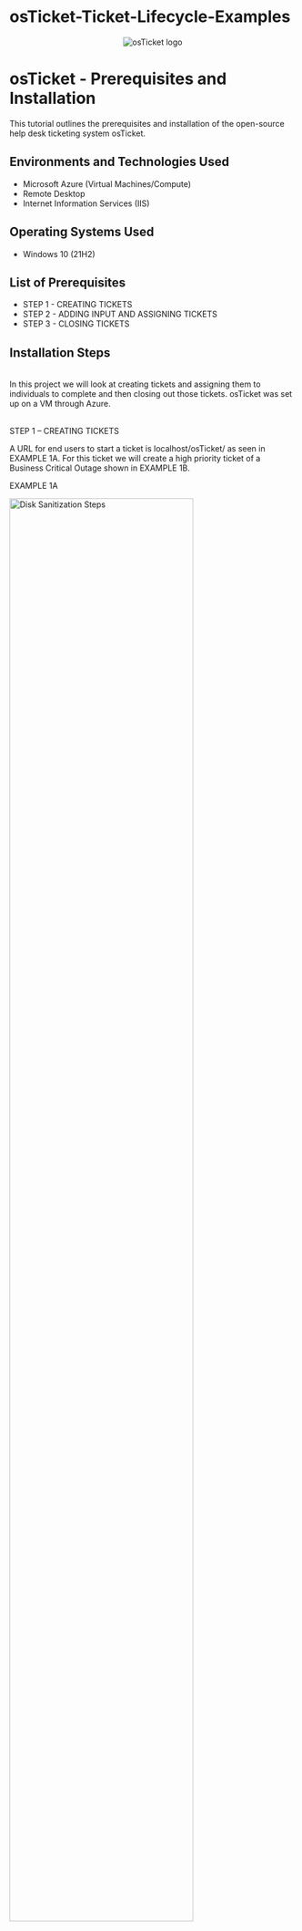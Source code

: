 # osTicket-Ticket-Lifecycle-Examples
<p align="center">
<img src="https://i.imgur.com/Clzj7Xs.png" alt="osTicket logo"/>
</p>

<h1>osTicket - Prerequisites and Installation</h1>
This tutorial outlines the prerequisites and installation of the open-source help desk ticketing system osTicket.<br />

<h2>Environments and Technologies Used</h2>

- Microsoft Azure (Virtual Machines/Compute)
- Remote Desktop
- Internet Information Services (IIS)

<h2>Operating Systems Used </h2>

- Windows 10</b> (21H2)

<h2>List of Prerequisites</h2>

- STEP 1 - CREATING TICKETS
- STEP 2 - ADDING INPUT AND ASSIGNING TICKETS
- STEP 3 - CLOSING TICKETS

<h2>Installation Steps</h2>
</p>
<p>
<br />
In this project we will look at creating tickets and assigning them to individuals to complete and then closing out those tickets. osTicket was set up on a VM through Azure.
</p>
<p>
<br />
STEP 1 – CREATING TICKETS
<p>
A URL for end users to start a ticket is localhost/osTicket/ as seen in EXAMPLE 1A. For this ticket we will create a high priority ticket of a Business Critical Outage shown in EXAMPLE 1B.
<p>
EXAMPLE 1A
<p>
<img src="https://i.imgur.com/FrdYxRE.png" height="80%" width="80%" alt="Disk Sanitization Steps"/>
</p>
<p>
<br />
</p>
EXAMPLE 1B
<img src="https://i.imgur.com/zBd1eoD.png" height="80%" width="80%" alt="Disk Sanitization Steps"/>
</p>
<p>
<br />
Additionally, two other tickets were created for this project. One was a general inquiry from Matt Hershey and another System Issues logging into Adobe by Heidi Sanders, see EXAMPLE 1C.
</p>
<br />
EXAMPLE 1C
<img src="https://i.imgur.com/xBBZHqL.png" height="80%" width="80%" alt="Disk Sanitization Steps"/>
</p>
<p>
<br />
STEP 2 – ADDING INPUT AND ASSIGNING TICKETS
</p>
<br />
EXAMPLE 2A
<p>
<img src="https://i.imgur.com/EPsgYzW.png" height="80%" width="80%" alt="Disk Sanitization Steps"/>
</p>
<p>
See below that the ticket was transferred to myself (Michael Bibelheimer) however there is an alert due to this ticket not being addressed faster due to the SLA set for SEV-A and is “Marked overdue!”. Additionally, you can view the input items for anyone who opens the ticket to provide any additional comments.
</p>
<br />
EXAMPLE 2B
<img src="https://i.imgur.com/WgbXK6m.png" height="80%" width="80%" alt="Disk Sanitization Steps"/>
</p>
<p>
When the tickets have been assigned and along with priority designation we will have osTicket displaying the following now as showing in EXAMPLE 2C.
</p>
<br />
EXAMPLE 2C
<img src="https://i.imgur.com/Aum1jNu.png" height="80%" width="80%" alt="Disk Sanitization Steps"/>
</p>
<p>
STEP 3 – CLOSING TICKETS
</p>
<br />
Logging in as Jane Doe we see that she has been assigned the ticket “When Are We Getting a Hardware Refresh”. When she logs into the tickets that are assigned to her she is able to open and add comments. After she emails Matt Hershey about the status she replies to the ticket and then selects “Resolved”. Later Michael closes out the ticket and we can see all activity pertaining to this ticket. See EX 3A
</p>
<br />
EXAMPLE 3A
<p>
<img src="https://i.imgur.com/LqQ4Z5T.png" height="80%" width="80%" alt="Disk Sanitization Steps"/>
</p>
<p>

</p>
<br />
END OF PROJECT
